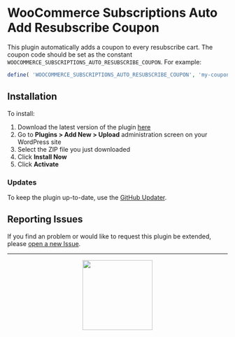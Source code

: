 # WooCommerce Subscriptions Auto Add Resubscribe Coupon

This plugin automatically adds a coupon to every resubscribe cart. The coupon code should be set as the constant `WOOCOMMERCE_SUBSCRIPTIONS_AUTO_RESUBSCRIBE_COUPON`. For example:

```php
define( 'WOOCOMMERCE_SUBSCRIPTIONS_AUTO_RESUBSCRIBE_COUPON', 'my-coupon-code' );
```

## Installation

To install:

1. Download the latest version of the plugin [here](https://github.com/Prospress/{plugin_slug}/archive/master.zip)
1. Go to **Plugins > Add New > Upload** administration screen on your WordPress site
1. Select the ZIP file you just downloaded
1. Click **Install Now**
1. Click **Activate**

### Updates

To keep the plugin up-to-date, use the [GitHub Updater](https://github.com/afragen/github-updater).

## Reporting Issues

If you find an problem or would like to request this plugin be extended, please [open a new Issue](https://github.com/Prospress/{plugin_slug}/issues/new).

---

<p align="center">
	<a href="https://prospress.com/">
		<img src="https://cloud.githubusercontent.com/assets/235523/11986380/bb6a0958-a983-11e5-8e9b-b9781d37c64a.png" width="160">
	</a>
</p>
